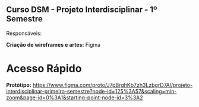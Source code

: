 ## Curso DSM - Projeto Interdisciplinar - 1º Semestre

Responsáveis:

<b>Criação de wireframes e artes:</b> Figma
# Acesso Rápido
<b>Protótipo:</b> https://www.figma.com/proto/J7pBrghKb7zh3LzbgrD7Al/projeto-interdisciplinar-primeiro-semestre?node-id=125%3A57&scaling=min-zoom&page-id=0%3A1&starting-point-node-id=3%3A2

